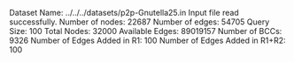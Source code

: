Dataset Name: ../../../datasets/p2p-Gnutella25.in
Input file read successfully.
Number of nodes: 22687
Number of edges: 54705
Query Size: 100
Total Nodes: 32000
Available Edges: 89019157
Number of BCCs: 9326
Number of Edges Added in R1: 100
Number of Edges Added in R1+R2: 100
